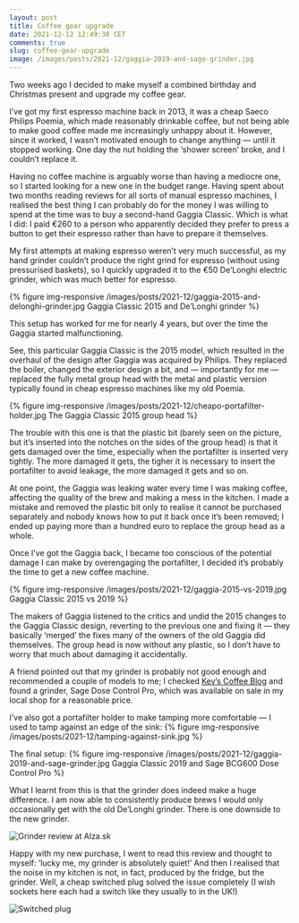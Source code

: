 ```yaml
---
layout: post
title: Coffee gear upgrade
date: 2021-12-12 12:49:30 CET
comments: true
slug: coffee-gear-upgrade
image: /images/posts/2021-12/gaggia-2019-and-sage-grinder.jpg
---
```


Two weeks ago I decided to make myself a combined birthday and Christmas present and upgrade my coffee gear.

I’ve got my first espresso machine back in 2013, it was a cheap Saeco Philips Poemia, which made reasonably
drinkable coffee, but not being able to make good coffee made me increasingly unhappy about it. However,
since it worked, I wasn’t motivated enough to change anything — until it stopped working. One day the nut holding
the ‘shower screen’ broke, and I couldn’t replace it.

Having no coffee machine is arguably worse than having a mediocre one, so I started looking for a new one in the budget
range. Having spent about two months reading reviews for all sorts of manual espresso machines, I realised the best
thing I can probably do for the money I was willing to spend at the time was to buy a second-hand Gaggia Classic.
Which is what I did: I paid €260 to a person who apparently decided they prefer to press a button to get their espresso
rather than have to prepare it themselves.

My first attempts at making espresso weren’t very much successful, as my hand grinder couldn’t produce the right grind for
espresso (without using pressurised baskets), so I quickly upgraded it to the €50 De’Longhi electric grinder, which was much
better for espresso.

{% figure img-responsive /images/posts/2021-12/gaggia-2015-and-delonghi-grinder.jpg Gaggia Classic 2015 and De’Longhi grinder %}

This setup has worked for me for nearly 4 years, but over the time the Gaggia started malfunctioning.

See, this particular Gaggia Classic is the 2015 model, which resulted in the overhaul of the design after Gaggia was acquired by
Philips. They replaced the boiler, changed the exterior design a bit, and — importantly for me — replaced the fully metal group
head with the metal and plastic version typically found in cheap espresso machines like my old Poemia.

{% figure img-responsive /images/posts/2021-12/cheapo-portafilter-holder.jpg The Gaggia Classic 2015 group head %}

The trouble with this one is that the plastic bit (barely seen on the picture, but it’s inserted into the notches on the sides
of the group head) is that it gets damaged over the time, especially when the portafilter is inserted very tightly. The more
damaged it gets, the tigher it is necessary to insert the portafilter to avoid leakage, the more damaged it gets and so on.

At one point, the Gaggia was leaking water every time I was making coffee, affecting the quality of the brew and making a mess
in the kitchen. I made a mistake and removed the plastic bit only to realise it cannot be purchased separately and nobody knows
how to put it back once it’s been removed; I ended up paying more than a hundred euro to replace the group head as a whole.

Once I’ve got the Gaggia back, I became too conscious of the potential damage I can make by overengaging the portafilter, I decided
it’s probably the time to get a new coffee machine.

{% figure img-responsive /images/posts/2021-12/gaggia-2015-vs-2019.jpg Gaggia Classic 2015 vs 2019 %}

The makers of Gaggia listened to the critics and undid the 2015 changes to the Gaggia Classic design, reverting to the previous one
and fixing it — they basically ‘merged’ the fixes many of the owners of the old Gaggia did themselves. The group head is now without
any plastic, so I don’t have to worry that much about damaging it accidentally.

A friend pointed out that my grinder is probably not good enough and recommended a couple of models to me; I checked
[Kev’s Coffee Blog](https://coffeeblog.co.uk/best-budget-electric-burr-coffee-grinders-in-the-uk/) and found a grinder, Sage Dose Control Pro,
which was available on sale in my local shop for a reasonable price.

I’ve also got a portafilter holder to make tamping more comfortable — I used to tamp against an edge of the sink:
{% figure img-responsive /images/posts/2021-12/tamping-against-sink.jpg %}

The final setup:
{% figure img-responsive /images/posts/2021-12/gaggia-2019-and-sage-grinder.jpg Gaggia Classic 2019 and Sage BCG600 Dose Control Pro %}

What I learnt from this is that the grinder does indeed make a huge difference. I am now able to consistently produce brews I would only occasionally
get with the old De’Longhi grinder. There is one downside to the new grinder.

![Grinder review at Alza.sk](/images/posts/2021-12/sage-grinder-review.png)

Happy with my new purchase, I went to read this review and thought to myself: ‘lucky me, my grinder is absolutely quiet!’ And then I realised that
the noise in my kitchen is not, in fact, produced by the fridge, but the grinder. Well, a cheap switched plug solved the issue completely (I wish
sockets here each had a switch like they usually to in the UK!)

![Switched plug](/images/posts/2021-12/switched-plug.jpg)

<a style="display: none;" href="https://brid.gy/publish/twitter"></a>
<a style="display: none;" href="https://brid.gy/publish/mastodon"></a>
